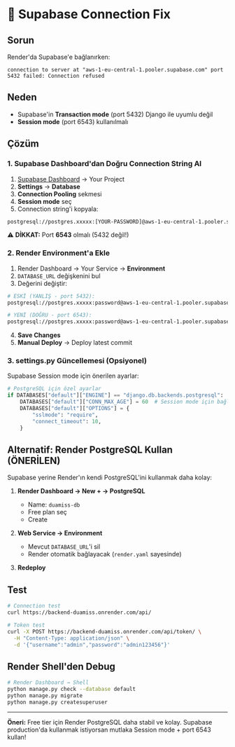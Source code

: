 # 🔧 Supabase Connection Fix

## Sorun
Render'da Supabase'e bağlanırken:
```
connection to server at "aws-1-eu-central-1.pooler.supabase.com" port 5432 failed: Connection refused
```

## Neden
- Supabase'in **Transaction mode** (port 5432) Django ile uyumlu değil
- **Session mode** (port 6543) kullanılmalı

## Çözüm

### 1. Supabase Dashboard'dan Doğru Connection String Al

1. [Supabase Dashboard](https://supabase.com/dashboard) → Your Project
2. **Settings** → **Database**
3. **Connection Pooling** sekmesi
4. **Session mode** seç
5. Connection string'i kopyala:

```bash
postgresql://postgres.xxxxx:[YOUR-PASSWORD]@aws-1-eu-central-1.pooler.supabase.com:6543/postgres
```

⚠️ **DİKKAT:** Port **6543** olmalı (5432 değil!)

### 2. Render Environment'a Ekle

1. Render Dashboard → Your Service → **Environment**
2. `DATABASE_URL` değişkenini bul
3. Değerini değiştir:

```bash
# ESKİ (YANLIŞ - port 5432):
postgresql://postgres.xxxxx:password@aws-1-eu-central-1.pooler.supabase.com:5432/postgres

# YENİ (DOĞRU - port 6543):
postgresql://postgres.xxxxx:password@aws-1-eu-central-1.pooler.supabase.com:6543/postgres
```

4. **Save Changes**
5. **Manual Deploy** → Deploy latest commit

### 3. settings.py Güncellemesi (Opsiyonel)

Supabase Session mode için önerilen ayarlar:

```python
# PostgreSQL için özel ayarlar
if DATABASES["default"]["ENGINE"] == "django.db.backends.postgresql":
    DATABASES["default"]["CONN_MAX_AGE"] = 60  # Session mode için bağlantı havuzu
    DATABASES["default"]["OPTIONS"] = {
        "sslmode": "require",
        "connect_timeout": 10,
    }
```

## Alternatif: Render PostgreSQL Kullan (ÖNERİLEN)

Supabase yerine Render'ın kendi PostgreSQL'ini kullanmak daha kolay:

1. **Render Dashboard → New + → PostgreSQL**
   - Name: `duamiss-db`
   - Free plan seç
   - Create

2. **Web Service → Environment**
   - Mevcut `DATABASE_URL`'i sil
   - Render otomatik bağlayacak (`render.yaml` sayesinde)

3. **Redeploy**

## Test

```bash
# Connection test
curl https://backend-duamiss.onrender.com/api/

# Token test
curl -X POST https://backend-duamiss.onrender.com/api/token/ \
  -H "Content-Type: application/json" \
  -d '{"username":"admin","password":"admin123456"}'
```

## Render Shell'den Debug

```bash
# Render Dashboard → Shell
python manage.py check --database default
python manage.py migrate
python manage.py createsuperuser
```

---

**Öneri:** Free tier için Render PostgreSQL daha stabil ve kolay. Supabase production'da kullanmak istiyorsan mutlaka Session mode + port 6543 kullan!
